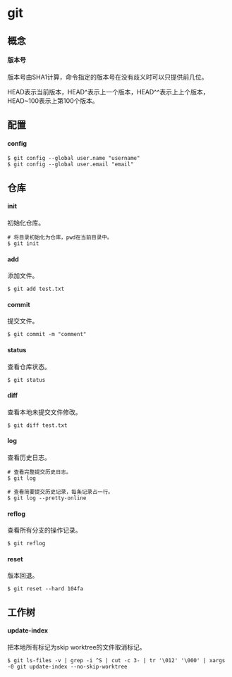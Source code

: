 # git

## 概念
#### 版本号
版本号由SHA1计算，命令指定的版本号在没有歧义时可以只提供前几位。

HEAD表示当前版本，HEAD\^表示上一个版本，HEAD\^^表示上上个版本，HEAD~100表示上第100个版本。

## 配置

#### config
``` SHELL
$ git config --global user.name "username"
$ git config --global user.email "email"
```

## 仓库

#### init
初始化仓库。

``` SHELL
# 将目录初始化为仓库，pwd在当前目录中。
$ git init
```

#### add
添加文件。
``` SHELL
$ git add test.txt
```

#### commit
提交文件。
``` SHELL
$ git commit -m "comment"
```

#### status
查看仓库状态。
``` SHELL
$ git status
```

#### diff
查看本地未提交文件修改。
``` SHELL
$ git diff test.txt
```

#### log
查看历史日志。
``` SHELL
# 查看完整提交历史日志。
$ git log

# 查看简要提交历史记录，每条记录占一行。
$ git log --pretty-online
```

#### reflog
查看所有分支的操作记录。

``` SHELL
$ git reflog
```

#### reset
版本回退。

``` SHELL
$ git reset --hard 104fa
```

## 工作树

#### update-index
把本地所有标记为skip worktree的文件取消标记。
``` SHELL
$ git ls-files -v | grep -i ^S | cut -c 3- | tr '\012' '\000' | xargs -0 git update-index --no-skip-worktree
```
